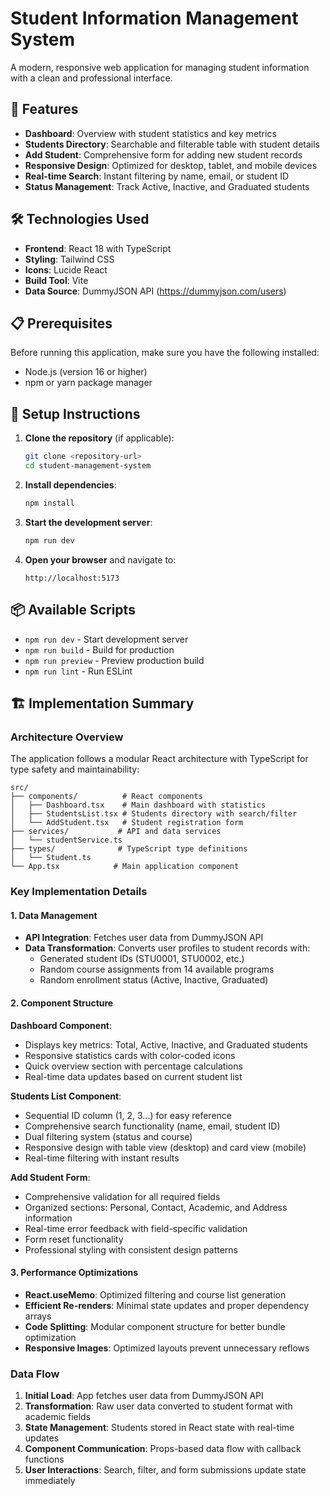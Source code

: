# Student Information Management System

A modern, responsive web application for managing student information with a clean and professional interface.

## 🚀 Features

- **Dashboard**: Overview with student statistics and key metrics
- **Students Directory**: Searchable and filterable table with student details
- **Add Student**: Comprehensive form for adding new student records
- **Responsive Design**: Optimized for desktop, tablet, and mobile devices
- **Real-time Search**: Instant filtering by name, email, or student ID
- **Status Management**: Track Active, Inactive, and Graduated students

## 🛠️ Technologies Used

- **Frontend**: React 18 with TypeScript
- **Styling**: Tailwind CSS
- **Icons**: Lucide React
- **Build Tool**: Vite
- **Data Source**: DummyJSON API (https://dummyjson.com/users)

## 📋 Prerequisites

Before running this application, make sure you have the following installed:

- Node.js (version 16 or higher)
- npm or yarn package manager

## 🔧 Setup Instructions

1. **Clone the repository** (if applicable):
   ```bash
   git clone <repository-url>
   cd student-management-system
   ```

2. **Install dependencies**:
   ```bash
   npm install
   ```

3. **Start the development server**:
   ```bash
   npm run dev
   ```

4. **Open your browser** and navigate to:
   ```
   http://localhost:5173
   ```

## 📦 Available Scripts

- `npm run dev` - Start development server
- `npm run build` - Build for production
- `npm run preview` - Preview production build
- `npm run lint` - Run ESLint

## 🏗️ Implementation Summary

### Architecture Overview

The application follows a modular React architecture with TypeScript for type safety and maintainability:

```
src/
├── components/          # React components
│   ├── Dashboard.tsx    # Main dashboard with statistics
│   ├── StudentsList.tsx # Students directory with search/filter
│   └── AddStudent.tsx   # Student registration form
├── services/           # API and data services
│   └── studentService.ts
├── types/              # TypeScript type definitions
│   └── Student.ts
└── App.tsx            # Main application component
```

### Key Implementation Details

#### 1. Data Management
- **API Integration**: Fetches user data from DummyJSON API
- **Data Transformation**: Converts user profiles to student records with:
  - Generated student IDs (STU0001, STU0002, etc.)
  - Random course assignments from 14 available programs
  - Random enrollment status (Active, Inactive, Graduated)

#### 2. Component Structure

**Dashboard Component**:
- Displays key metrics: Total, Active, Inactive, and Graduated students
- Responsive statistics cards with color-coded icons
- Quick overview section with percentage calculations
- Real-time data updates based on current student list

**Students List Component**:
- Sequential ID column (1, 2, 3...) for easy reference
- Comprehensive search functionality (name, email, student ID)
- Dual filtering system (status and course)
- Responsive design with table view (desktop) and card view (mobile)
- Real-time filtering with instant results

**Add Student Form**:
- Comprehensive validation for all required fields
- Organized sections: Personal, Contact, Academic, and Address information
- Real-time error feedback with field-specific validation
- Form reset functionality
- Professional styling with consistent design patterns


#### 3. Performance Optimizations

- **React.useMemo**: Optimized filtering and course list generation
- **Efficient Re-renders**: Minimal state updates and proper dependency arrays
- **Code Splitting**: Modular component structure for better bundle optimization
- **Responsive Images**: Optimized layouts prevent unnecessary reflows

### Data Flow

1. **Initial Load**: App fetches user data from DummyJSON API
2. **Transformation**: Raw user data converted to student format with academic fields
3. **State Management**: Students stored in React state with real-time updates
4. **Component Communication**: Props-based data flow with callback functions
5. **User Interactions**: Search, filter, and form submissions update state immediately



